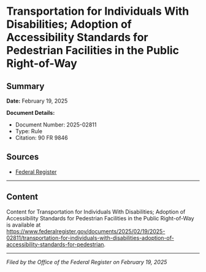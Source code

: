 # Transportation for Individuals With Disabilities; Adoption of Accessibility Standards for Pedestrian Facilities in the Public Right-of-Way

## Summary

**Date:** February 19, 2025

**Document Details:**
- Document Number: 2025-02811
- Type: Rule
- Citation: 90 FR 9846

## Sources
- [Federal Register](https://www.federalregister.gov/documents/2025/02/19/2025-02811/transportation-for-individuals-with-disabilities-adoption-of-accessibility-standards-for-pedestrian)

---

## Content

Content for Transportation for Individuals With Disabilities; Adoption of Accessibility Standards for Pedestrian Facilities in the Public Right-of-Way is available at https://www.federalregister.gov/documents/2025/02/19/2025-02811/transportation-for-individuals-with-disabilities-adoption-of-accessibility-standards-for-pedestrian.

---

*Filed by the Office of the Federal Register on February 19, 2025*
